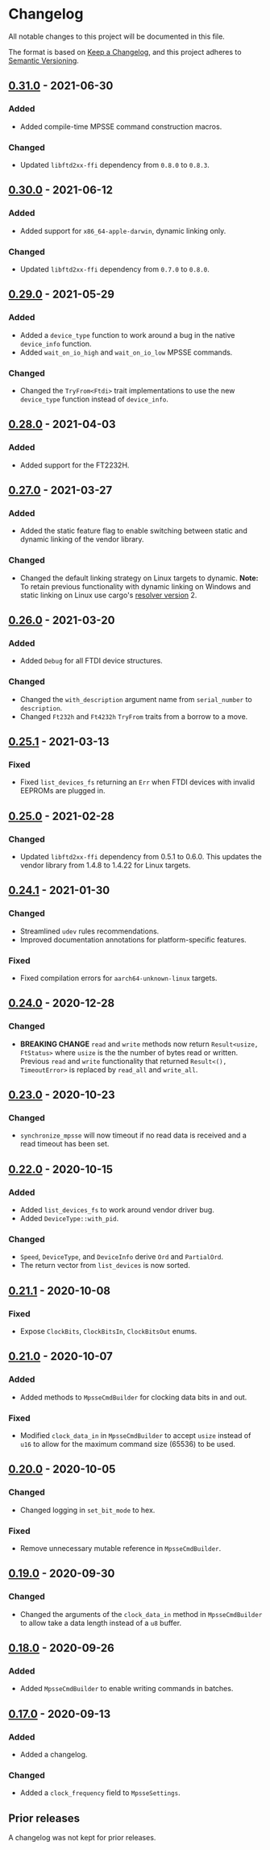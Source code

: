 # Changelog
All notable changes to this project will be documented in this file.

The format is based on [Keep a Changelog](https://keepachangelog.com/en/1.0.0/),
and this project adheres to [Semantic Versioning](https://semver.org/spec/v2.0.0.html).

## [0.31.0] - 2021-06-30
### Added
- Added compile-time MPSSE command construction macros.

### Changed
- Updated `libftd2xx-ffi` dependency from `0.8.0` to `0.8.3`.

## [0.30.0] - 2021-06-12
### Added
- Added support for `x86_64-apple-darwin`, dynamic linking only.

### Changed
- Updated `libftd2xx-ffi` dependency from `0.7.0` to `0.8.0`.

## [0.29.0] - 2021-05-29
### Added
- Added a `device_type` function to work around a bug in the native
  `device_info` function.
- Added `wait_on_io_high` and `wait_on_io_low` MPSSE commands.

### Changed
- Changed the `TryFrom<Ftdi>` trait implementations to use the new `device_type`
  function instead of `device_info`.

## [0.28.0] - 2021-04-03
### Added
- Added support for the FT2232H.

## [0.27.0] - 2021-03-27
### Added
- Added the static feature flag to enable switching between static and dynamic
  linking of the vendor library.

### Changed
- Changed the default linking strategy on Linux targets to dynamic.
  **Note:** To retain previous functionality with dynamic linking on Windows and
   static linking on Linux use cargo's [resolver version] 2.
## [0.26.0] - 2021-03-20
### Added
- Added `Debug` for all FTDI device structures.

### Changed
- Changed the `with_description` argument name from `serial_number` to
  `description`.
- Changed `Ft232h` and `Ft4232h` `TryFrom` traits from a borrow to a move.

## [0.25.1] - 2021-03-13
### Fixed
- Fixed `list_devices_fs` returning an `Err` when FTDI devices with invalid
  EEPROMs are plugged in.

## [0.25.0] - 2021-02-28
### Changed
- Updated `libftd2xx-ffi` dependency from 0.5.1 to 0.6.0.
  This updates the vendor library from 1.4.8 to 1.4.22 for Linux targets.

## [0.24.1] - 2021-01-30
### Changed
- Streamlined `udev` rules recommendations.
- Improved documentation annotations for platform-specific features.

### Fixed
- Fixed compilation errors for `aarch64-unknown-linux` targets.

## [0.24.0] - 2020-12-28
### Changed
- **BREAKING CHANGE** `read` and `write` methods now return
  `Result<usize, FtStatus>` where `usize` is the the number of bytes read or
  written.
  Previous `read` and `write` functionality that returned
  `Result<(), TimeoutError>` is replaced by `read_all` and `write_all`.

## [0.23.0] - 2020-10-23
### Changed
- `synchronize_mpsse` will now timeout if no read data is received and a read
  timeout has been set.

## [0.22.0] - 2020-10-15
### Added
- Added `list_devices_fs` to work around vendor driver bug.
- Added `DeviceType::with_pid`.

### Changed
- `Speed`, `DeviceType`, and `DeviceInfo` derive `Ord` and `PartialOrd`.
- The return vector from `list_devices` is now sorted.

## [0.21.1] - 2020-10-08
### Fixed
- Expose `ClockBits`, `ClockBitsIn`, `ClockBitsOut` enums.

## [0.21.0] - 2020-10-07
### Added
- Added methods to `MpsseCmdBuilder` for clocking data bits in and out.

### Fixed
- Modified `clock_data_in` in `MpsseCmdBuilder` to accept `usize` instead of
  `u16` to allow for the maximum command size (65536) to be used.

## [0.20.0] - 2020-10-05
### Changed
- Changed logging in `set_bit_mode` to hex.

### Fixed
- Remove unnecessary mutable reference in `MpsseCmdBuilder`.

## [0.19.0] - 2020-09-30
### Changed
- Changed the arguments of the `clock_data_in` method in `MpsseCmdBuilder` to
  allow take a data length instead of a `u8` buffer.

## [0.18.0] - 2020-09-26
### Added
- Added `MpsseCmdBuilder` to enable writing commands in batches.

## [0.17.0] - 2020-09-13
### Added
- Added a changelog.

### Changed
- Added a `clock_frequency` field to `MpsseSettings`.

## Prior releases
A changelog was not kept for prior releases.

[Unreleased]: https://github.com/ftdi-rs/libftd2xx/compare/0.31.0...HEAD
[0.31.0]: https://github.com/ftdi-rs/libftd2xx/compare/0.30.0...0.31.0
[0.30.0]: https://github.com/ftdi-rs/libftd2xx/compare/0.29.0...0.30.0
[0.29.0]: https://github.com/ftdi-rs/libftd2xx/compare/0.28.0...0.29.0
[0.28.0]: https://github.com/ftdi-rs/libftd2xx/compare/0.27.0...0.28.0
[0.27.0]: https://github.com/ftdi-rs/libftd2xx/compare/0.26.0...0.27.0
[0.26.0]: https://github.com/ftdi-rs/libftd2xx/compare/0.25.1...0.26.0
[0.25.1]: https://github.com/ftdi-rs/libftd2xx/compare/0.25.0...0.25.1
[0.25.0]: https://github.com/ftdi-rs/libftd2xx/compare/0.24.1...0.25.0
[0.24.1]: https://github.com/ftdi-rs/libftd2xx/compare/0.24.0...0.24.1
[0.24.0]: https://github.com/ftdi-rs/libftd2xx/compare/0.23.0...0.24.0
[0.23.0]: https://github.com/ftdi-rs/libftd2xx/compare/0.22.0...0.23.0
[0.22.0]: https://github.com/ftdi-rs/libftd2xx/compare/0.21.1...0.22.0
[0.21.1]: https://github.com/ftdi-rs/libftd2xx/compare/0.21.0...0.21.1
[0.21.0]: https://github.com/ftdi-rs/libftd2xx/compare/0.20.0...0.21.0
[0.20.0]: https://github.com/ftdi-rs/libftd2xx/compare/0.19.0...0.20.0
[0.19.0]: https://github.com/ftdi-rs/libftd2xx/compare/0.18.0...0.19.0
[0.18.0]: https://github.com/ftdi-rs/libftd2xx/compare/0.17.0...0.18.0
[0.17.0]: https://github.com/ftdi-rs/libftd2xx/releases/tag/0.17.0
[resolver version]: https://doc.rust-lang.org/cargo/reference/resolver.html#resolver-versions
